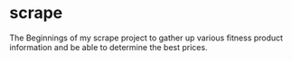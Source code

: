 # scrape

The Beginnings of my scrape project to gather up various fitness product
information and be able to determine the best prices.  